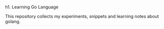 h1. Learning Go Language

This repository collects my experiments, snippets and learning notes about golang.

